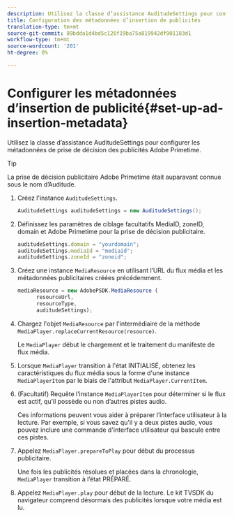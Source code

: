 ```yaml
---
description: Utilisez la classe d’assistance AuditudeSettings pour configurer les métadonnées de prise de décision des publicités Adobe Primetime.
title: Configuration des métadonnées d’insertion de publicités
translation-type: tm+mt
source-git-commit: 89bdda1d4bd5c126f19ba75a819942df901183d1
workflow-type: tm+mt
source-wordcount: '201'
ht-degree: 0%

---
```



# Configurer les métadonnées d’insertion de publicité{#set-up-ad-insertion-metadata}

Utilisez la classe d’assistance AuditudeSettings pour configurer les métadonnées de prise de décision des publicités Adobe Primetime.

>[!TIP]
>
>La prise de décision publicitaire Adobe Primetime était auparavant connue sous le nom d’Auditude.

1. Créez l&#39;instance `AuditudeSettings`.

   ```java
   AuditudeSettings auditudeSettings = new AuditudeSettings();
   ```

1. Définissez les paramètres de ciblage facultatifs MediaID, zoneID, domain et Adobe Primetime pour la prise de décision publicitaire.

   ```js
   auditudeSettings.domain = "yourdomain"; 
   auditudeSettings.mediaId = "mediaid"; 
   auditudeSettings.zoneId = "zoneid";
   ```

1. Créez une instance `MediaResource` en utilisant l’URL du flux média et les métadonnées publicitaires créées précédemment.

   ```js
   mediaResource = new AdobePSDK.MediaResource ( 
         resourceUrl, 
         resourceType,  
         auditudeSettings);
   ```

1. Chargez l&#39;objet `MediaResource` par l&#39;intermédiaire de la méthode `MediaPlayer.replaceCurrentResource(resource)`.

   Le `MediaPlayer` début le chargement et le traitement du manifeste de flux média.

1. Lorsque `MediaPlayer` transition à l&#39;état INITIALISÉ, obtenez les caractéristiques du flux média sous la forme d&#39;une instance `MediaPlayerItem` par le biais de l&#39;attribut `MediaPlayer.CurrentItem`.
1. (Facultatif) Requête l’instance `MediaPlayerItem` pour déterminer si le flux est actif, qu’il possède ou non d’autres pistes audio.

   Ces informations peuvent vous aider à préparer l’interface utilisateur à la lecture. Par exemple, si vous savez qu&#39;il y a deux pistes audio, vous pouvez inclure une commande d&#39;interface utilisateur qui bascule entre ces pistes.

1. Appelez `MediaPlayer.prepareToPlay` pour début du processus publicitaire.

   Une fois les publicités résolues et placées dans la chronologie, `  MediaPlayer ` transition à l’état PRÉPARÉ.
1. Appelez `MediaPlayer.play` pour début de la lecture.
Le kit TVSDK du navigateur comprend désormais des publicités lorsque votre média est lu.
